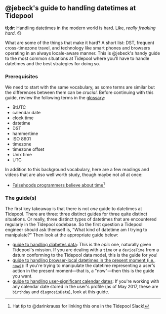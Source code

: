 ## @jebeck's guide to handling datetimes at Tidepool

**tl;dr**: Handling datetimes in the modern world is hard. Like, *really freaking hard*. 😓

What are some of the things that make it hard? A short list: DST, frequent cross-timezone travel, and technology like smart phones and browsers operating in an always locale-aware manner. This is @jebeck's handy guide to the most common situations at Tidepool where you'll have to handle datetimes and the best strategies for doing so.

### Prerequisites

We need to start with the same vocabulary, as some terms are similar but the differences between them can be *crucial*. Before continuing with this guide, review the following terms in the [glossary](../GLOSSARY.md):

- BtUTC
- calendar date
- clock time
- datetime
- DST
- hammertime
- ISO 8601
- timezone
- timezone offset
- Unix time
- UTC

In addition to this background vocabulary, here are a few readings and videos that are also well worth study, though maybe not all at once:

- [Falsehoods programmers believe about time](http://infiniteundo.com/post/25326999628/falsehoods-programmers-believe-about-time 'Falsehoods programmers believe about time')[^a]

<!--TODO: dig up that one video TS linked me to ages ago; perhaps he remembers it?-->

### The guide(s)

The first key takeaway is that there is not *one* guide to datetimes at Tidepool. There are three: three distinct guides for three quite distinct situations. Or really, three distinct types of datetimes that are encountered regularly in the Tidepool codebase. So the first question a Tidepool engineer should ask themself is, "What kind of datetime am I trying to manipulate?" Then look at the appropriate guide below:

- [guide to handling diabetes data](./diabetes-data.md): This is the *epic* one, naturally given Tidepool's mission. If you are dealing with a `time` or a `deviceTime` from a datum conforming to the Tidepool data model, this is the guide for you!
- [guide to handling browser-local datetimes in the present moment (i.e., `now`s)](./now.md): If you're trying to manipulate the datetime representing a user's action in the present moment—that is, a "now"—then this is the guide you want.
- [guide to handling user-significant calendar dates](./user-dates.md): If you're working with any calendar date stored in the user's profile (as of May 2017, these are `birthday` and `diagnosisDate`), look at this guide.

[^a]: Hat tip to @darinkrauss for linking this one in the Tidepool Slack!
